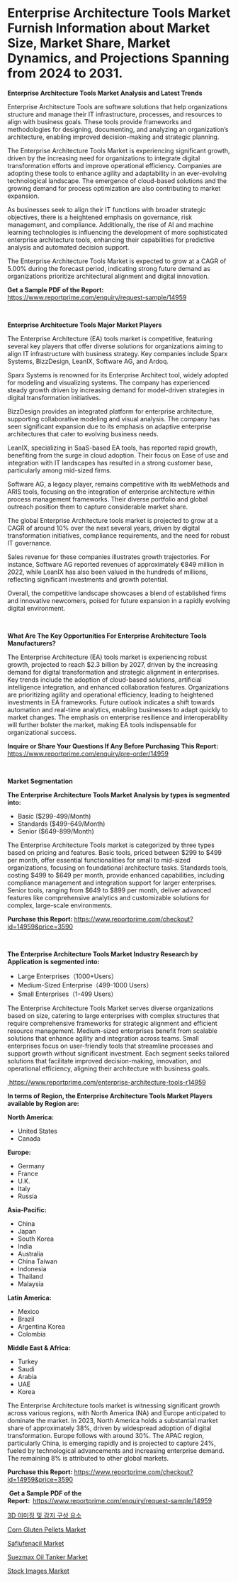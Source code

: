 <p><h1>Enterprise Architecture Tools Market Furnish Information about Market Size, Market Share, Market Dynamics, and Projections Spanning from 2024 to 2031.</h1></p><p><strong>Enterprise Architecture Tools Market Analysis and Latest Trends</strong></p>
<p><p>Enterprise Architecture Tools are software solutions that help organizations structure and manage their IT infrastructure, processes, and resources to align with business goals. These tools provide frameworks and methodologies for designing, documenting, and analyzing an organization’s architecture, enabling improved decision-making and strategic planning.</p><p>The Enterprise Architecture Tools Market is experiencing significant growth, driven by the increasing need for organizations to integrate digital transformation efforts and improve operational efficiency. Companies are adopting these tools to enhance agility and adaptability in an ever-evolving technological landscape. The emergence of cloud-based solutions and the growing demand for process optimization are also contributing to market expansion.</p><p>As businesses seek to align their IT functions with broader strategic objectives, there is a heightened emphasis on governance, risk management, and compliance. Additionally, the rise of AI and machine learning technologies is influencing the development of more sophisticated enterprise architecture tools, enhancing their capabilities for predictive analysis and automated decision support.</p><p>The Enterprise Architecture Tools Market is expected to grow at a CAGR of 5.00% during the forecast period, indicating strong future demand as organizations prioritize architectural alignment and digital innovation.</p></p>
<p><strong>Get a Sample PDF of the Report:&nbsp;</strong> <a href="https://www.reportprime.com/enquiry/request-sample/14959">https://www.reportprime.com/enquiry/request-sample/14959</a></p>
<p>&nbsp;</p>
<p><strong>Enterprise Architecture Tools Major Market Players</strong></p>
<p><p>The Enterprise Architecture (EA) tools market is competitive, featuring several key players that offer diverse solutions for organizations aiming to align IT infrastructure with business strategy. Key companies include Sparx Systems, BizzDesign, LeanIX, Software AG, and Ardoq. </p><p>Sparx Systems is renowned for its Enterprise Architect tool, widely adopted for modeling and visualizing systems. The company has experienced steady growth driven by increasing demand for model-driven strategies in digital transformation initiatives. </p><p>BizzDesign provides an integrated platform for enterprise architecture, supporting collaborative modeling and visual analysis. The company has seen significant expansion due to its emphasis on adaptive enterprise architectures that cater to evolving business needs.</p><p>LeanIX, specializing in SaaS-based EA tools, has reported rapid growth, benefiting from the surge in cloud adoption. Their focus on Ease of use and integration with IT landscapes has resulted in a strong customer base, particularly among mid-sized firms.</p><p>Software AG, a legacy player, remains competitive with its webMethods and ARIS tools, focusing on the integration of enterprise architecture within process management frameworks. Their diverse portfolio and global outreach position them to capture considerable market share.</p><p>The global Enterprise Architecture tools market is projected to grow at a CAGR of around 10% over the next several years, driven by digital transformation initiatives, compliance requirements, and the need for robust IT governance.</p><p>Sales revenue for these companies illustrates growth trajectories. For instance, Software AG reported revenues of approximately €849 million in 2022, while LeanIX has also been valued in the hundreds of millions, reflecting significant investments and growth potential.</p><p>Overall, the competitive landscape showcases a blend of established firms and innovative newcomers, poised for future expansion in a rapidly evolving digital environment.</p></p>
<p>&nbsp;</p>
<p><strong>What Are The Key Opportunities For Enterprise Architecture Tools Manufacturers?</strong></p>
<p><p>The Enterprise Architecture (EA) tools market is experiencing robust growth, projected to reach $2.3 billion by 2027, driven by the increasing demand for digital transformation and strategic alignment in enterprises. Key trends include the adoption of cloud-based solutions, artificial intelligence integration, and enhanced collaboration features. Organizations are prioritizing agility and operational efficiency, leading to heightened investments in EA frameworks. Future outlook indicates a shift towards automation and real-time analytics, enabling businesses to adapt quickly to market changes. The emphasis on enterprise resilience and interoperability will further bolster the market, making EA tools indispensable for organizational success.</p></p>
<p><strong>Inquire or Share Your Questions If Any Before Purchasing This Report:</strong> <a href="https://www.reportprime.com/enquiry/pre-order/14959">https://www.reportprime.com/enquiry/pre-order/14959</a></p>
<p>&nbsp;</p>
<p><strong>Market Segmentation</strong></p>
<p><strong>The Enterprise Architecture Tools Market Analysis by types is segmented into:</strong></p>
<p><ul><li>Basic ($299-499/Month)</li><li>Standards ($499-649/Month)</li><li>Senior ($649-899/Month)</li></ul></p>
<p><p>The Enterprise Architecture Tools market is categorized by three types based on pricing and features. Basic tools, priced between $299 to $499 per month, offer essential functionalities for small to mid-sized organizations, focusing on foundational architecture tasks. Standards tools, costing $499 to $649 per month, provide enhanced capabilities, including compliance management and integration support for larger enterprises. Senior tools, ranging from $649 to $899 per month, deliver advanced features like comprehensive analytics and customizable solutions for complex, large-scale environments.</p></p>
<p><strong>Purchase this Report:&nbsp;</strong><a href="https://www.reportprime.com/checkout?id=14959&price=3590">https://www.reportprime.com/checkout?id=14959&price=3590</a></p>
<p>&nbsp;</p>
<p><strong>The Enterprise Architecture Tools Market Industry Research by Application is segmented into:</strong></p>
<p><ul><li>Large Enterprises（1000+Users）</li><li>Medium-Sized Enterprise（499-1000 Users）</li><li>Small Enterprises（1-499 Users）</li></ul></p>
<p><p>The Enterprise Architecture Tools Market serves diverse organizations based on size, catering to large enterprises with complex structures that require comprehensive frameworks for strategic alignment and efficient resource management. Medium-sized enterprises benefit from scalable solutions that enhance agility and integration across teams. Small enterprises focus on user-friendly tools that streamline processes and support growth without significant investment. Each segment seeks tailored solutions that facilitate improved decision-making, innovation, and operational efficiency, aligning their architecture with business goals.</p></p>
<p><a href="https://www.reportprime.com/enterprise-architecture-tools-r14959">&nbsp;https://www.reportprime.com/enterprise-architecture-tools-r14959</a></p>
<p><strong>In terms of Region, the Enterprise Architecture Tools Market Players available by Region are:</strong></p>
<p>
    <p> <strong> North America: </strong>
        <ul>
            <li>United States</li>
            <li>Canada</li>
        </ul>
        </p> 
    <p> <strong> Europe: </strong>
        <ul>
            <li>Germany</li>
            <li>France</li>
            <li>U.K.</li>
            <li>Italy</li>
            <li>Russia</li>
        </ul>
        </p> 
    <p> <strong> Asia-Pacific: </strong>
        <ul>
            <li>China</li>
            <li>Japan</li>
            <li>South Korea</li>
            <li>India</li>
            <li>Australia</li>
            <li>China Taiwan</li>
            <li>Indonesia</li>
            <li>Thailand</li>
            <li>Malaysia</li>
        </ul>
        </p> 
    <p> <strong> Latin America: </strong>
        <ul>
            <li>Mexico</li>
            <li>Brazil</li>
            <li>Argentina Korea</li>
            <li>Colombia</li>
        </ul>
        </p> 
    <p> <strong> Middle East & Africa: </strong>
        <ul>
            <li>Turkey</li>
            <li>Saudi</li>
            <li>Arabia</li>
            <li>UAE</li>
            <li>Korea</li>
        </ul>
    </p>
    </p>
<p><p>The Enterprise Architecture tools market is witnessing significant growth across various regions, with North America (NA) and Europe anticipated to dominate the market. In 2023, North America holds a substantial market share of approximately 38%, driven by widespread adoption of digital transformation. Europe follows with around 30%. The APAC region, particularly China, is emerging rapidly and is projected to capture 24%, fueled by technological advancements and increasing enterprise demand. The remaining 8% is attributed to other global markets.</p></p>
<p><strong>Purchase this Report: </strong><a href="https://www.reportprime.com/checkout?id=14959&price=3590">https://www.reportprime.com/checkout?id=14959&price=3590</a></p>
<p>&nbsp;<strong>Get a Sample PDF of the Report:&nbsp;&nbsp;</strong><a href="https://www.reportprime.com/enquiry/request-sample/14959">https://www.reportprime.com/enquiry/request-sample/14959</a></p>
<p><strong></strong></p>
<p><p><a href="https://medium.com/@feliciasummers98/3d-imaging-and-sensing-components-market-%EC%9D%98-%EA%B8%80%EB%A1%9C%EB%B2%8C-%EC%8B%9C%EC%9E%A5-%EA%B0%9C%EC%9A%94%EB%8A%94-%EC%A0%84-%EC%84%B8%EA%B3%84-%EB%B0%8F-%EC%A3%BC%EC%9A%94-%EC%8B%9C%EC%9E%A5%EC%9D%98-%EC%82%B0%EC%97%85%EC%97%90-%EC%98%81%ED%96%A5%EC%9D%84-%EB%AF%B8%EC%B9%98%EB%8A%94-%EC%A3%BC%EC%9A%94-%ED%8A%B8%EB%A0%8C%EB%93%9C%EC%97%90-%EB%8C%80%ED%95%9C-%EB%8F%85%ED%8A%B9%ED%95%9C-6bc7b5070940">3D 이미징 및 감지 구성 요소</a></p><p><a href="https://issuu.com/reportprime-2/docs/corn-gluten-pellets-market-size-203_8b63a2e6904641">Corn Gluten Pellets Market</a></p><p><a href="https://issuu.com/reportprime-2/docs/saflufenacil-market-size-2030.pptx_f6ac5227400eed">Saflufenacil Market</a></p><p><a href="https://medium.com/@elizbethsmithb20/the-growth-of-the-suezmax-oil-tanker-market-has-been-significant-driven-by-various-critical-c953ffe29329">Suezmax Oil Tanker Market</a></p><p><a href="https://www.linkedin.com/pulse/how-stock-images-market-changing-from-2024-2031-minethesearch-dv4hc?trackingId=OsIjdz8dRNSaSUA%2BjQzKdA%3D%3D">Stock Images Market</a></p></p>